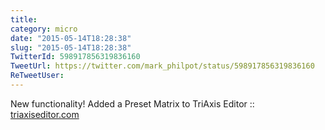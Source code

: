 ```yaml
---
title: 
category: micro
date: "2015-05-14T18:28:38"
slug: "2015-05-14T18:28:38"
TwitterId: 598917856319836160
TweetUrl: https://twitter.com/mark_philpot/status/598917856319836160
ReTweetUser: 
---
```


New functionality! Added a Preset Matrix to TriAxis Editor :: [triaxiseditor.com](http://triaxiseditor.com)